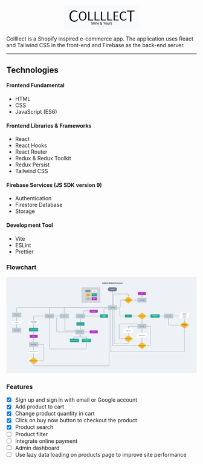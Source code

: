<p align="center">
  <img src="https://github.com/williamafil/collllection-shop/blob/main/src/images/logo.png?raw=true" width="200">
</p>
Collllect is a Shopify inspired e-commerce app. The application uses React and Tailwind CSS in the front-end and Firebase as the back-end server. 
<hr />

## Technologies

#### Frontend Fundamental

- HTML
- CSS
- JavaScript (ES6)

#### Frontend Libraries & Frameworks

- React
- React Hooks
- React Router
- Redux & Redux Toolkit
- Redux Persist
- Tailwind CSS

#### Firebase Services (JS SDK version 9)

- Authentication
- Firestore Database
- Storage

#### Development Tool

- Vite
- ESLint
- Prettier

### Flowchart

![](https://github.com/williamafil/Library/blob/e7b78059a27c8b8f8ad2ecb14d1f71fcb96f993e/temp/Screen%20Shot%202022-01-13%20at%2011.17.14%20AM.png?raw=true)

### Features

- [x] Sign up and sign in with email or Google account
- [x] Add product to cart
- [x] Change product quantity in cart
- [x] Click on buy now button to checkout the product
- [x] Product search
- [ ] Product filter
- [ ] Integrate online payment
- [ ] Admin dashboard
- [ ] Use lazy data loading on products page to improve site performance

